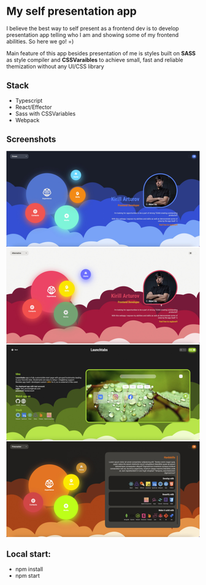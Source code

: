 # My self presentation app

I believe the best way to self present as a frontend dev is to develop presentation app telling who I am and showing some of my frontend abilities. So here we go! =)

Main feature of this app besides presentation of me is styles built on <b>SASS</b> as style compiler and <b>CSSVaraibles</b> to achieve small, fast and reliable themization without any UI/CSS library

## Stack

- Typescript
- React/Effector
- Sass with CSSVariables
- Webpack

## Screenshots

<div align="center">
  <img src="/screens/image1.jpg">
  <img src="/screens/image2.jpg">
  <img src="/screens/image3.jpg">
  <img src="/screens/image4.jpg">
</div>

## Local start:

- npm install
- npm start

